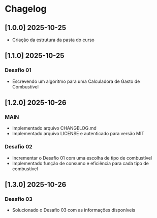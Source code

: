 # Chagelog

## [1.0.0] 2025-10-25
- Criação da estrutura da pasta do curso

## [1.1.0] 2025-10-25
### Desafio 01
- Escrevendo um algoritmo para uma Calculadora de Gasto de Combustível

## [1.2.0] 2025-10-26
### MAIN
- Implementado arquivo CHANGELOG.md
- Implementado arquivo LICENSE e autenticado para versão MIT
### Desafio 02
- Incrementar o Desafio 01 com uma escolha de tipo de combustível
- Implementado função de consumo e eficiência para cada tipo de combustível

## [1.3.0] 2025-10-26
### Desafio 03
- Solucionado o Desafio 03 com as informações disponíveis